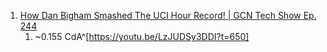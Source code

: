 1. [How Dan Bigham Smashed The UCI Hour Record! | GCN Tech Show Ep. 244](https://www.youtube.com/watch?v=LzJUDSy3DDI)
	1. ~0.155 CdA^[https://youtu.be/LzJUDSy3DDI?t=650]